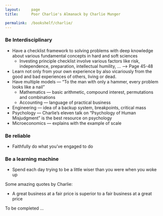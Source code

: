 ```yaml
---
layout:     page
title:      Poor Charlie's Almanack by Charlie Munger

permalink:  /bookshelf/charlie/
---
```


<style type="text/css">
    strong {
        color: #3498db;
        font-weight: 400;
    }
    blockquote {
        padding: 0px 23px;
    }
</style>

### Be Interdisciplinary

- Have a checklist framework to solving problems with deep knowledge about various fundamental concepts in hard and soft sciences
    - Investing principle checklist involve various factors like risk, independence, preparation, intellectual humility, … —> Page 45-48
- Learn not only from your own experience by also vicariously from the good and bad experiences of others, living or dead.
- Have multiple models — “To the man with only a hammer, every problem  looks like a nail”
    - Mathematics — basic arithmetic, compound interest, permutations and combinations
    - Accounting — language of practical business
- Engineering — idea of a backup system, breakpoints, critical mass
- Psychology — Charlie’s eleven talk on “Psychology of Human Misjudgment” is the best resource on psychology
- Microeconomics — explains with the example of scale

### Be reliable

- Faithfully do what you’ve engaged to do

### Be a learning machine

- Spend each day trying to be a little wiser than you were when you woke up

Some amazing quotes by Charlie:

- A great business at a fair price is superior to a fair business at a great price

To be completed …
